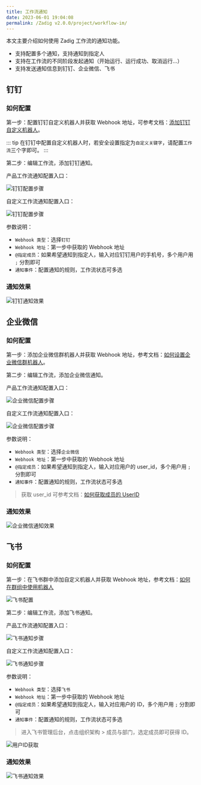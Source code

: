 ```yaml
---
title: 工作流通知
date: 2023-06-01 19:04:08
permalink: /Zadig v2.0.0/project/workflow-im/
---
```


本文主要介绍如何使用 Zadig 工作流的通知功能。
- 支持配置多个通知，支持通知到指定人
- 支持在工作流的不同阶段发起通知（开始运行、运行成功、取消运行...）
- 支持发送通知信息到钉钉、企业微信、飞书

## 钉钉

### 如何配置

第一步：配置钉钉自定义机器人并获取 Webhook 地址，可参考文档：[添加钉钉自定义机器人](https://open.dingtalk.com/document/robots/custom-robot-access#title-jfe-yo9-jl2)。

::: tip
在钉钉中配置自定义机器人时，若安全设置指定为`自定义关键字`，请配置`工作流`三个字即可。
:::

第二步：编辑工作流，添加钉钉通知。

产品工作流通知配置入口：

![钉钉配置步骤](../../../../_images/dingding_imconfig_1.png)

自定义工作流通知配置入口：

![钉钉配置步骤](../../../../_images/dingding_imconfig_2.png)

参数说明：

- `Webhook 类型`：选择`钉钉`
- `Webhook 地址`：第一步中获取的 Webhook 地址
- `@指定成员`：如果希望通知到指定人，输入对应钉钉用户的手机号，多个用户用 `;` 分割即可
- `通知事件`：配置通知的规则，工作流状态可多选

### 通知效果

![钉钉通知效果](../../../../_images/dingding_webhook_notification.png)

## 企业微信

### 如何配置

第一步：添加企业微信群机器人并获取 Webhook 地址，参考文档：[如何设置企业微信群机器人](https://open.work.weixin.qq.com/help2/pc/14931?person_id=1&is_tencent=)。

第二步：编辑工作流，添加企业微信通知。

产品工作流通知配置入口：

![企业微信配置步骤](../../../../_images/wechat_imconfig_entrance.png)

自定义工作流通知配置入口：

![企业微信配置步骤](../../../../_images/dingding_imconfig_2.png)

参数说明：

- `Webhook 类型`：选择`企业微信`
- `Webhook 地址`：第一步中获取的 Webhook 地址
- `@指定成员`：如果希望通知到指定人，输入对应用户的 user_id，多个用户用 `;` 分割即可
- `通知事件`：配置通知的规则，工作流状态可多选

> 获取 user_id 可参考文档：[如何获取成员的 UserID](https://developers.weixin.qq.com/community/develop/doc/00084af5cc8010eaee9a1163f58400)

### 通知效果

![企业微信通知效果](../../../../_images/wechat_webhook_notification.png)

## 飞书

### 如何配置

第一步：在飞书群中添加自定义机器人并获取 Webhook 地址，参考文档：[如何在群组中使用机器人](https://www.feishu.cn/hc/zh-CN/articles/360024984973)

![飞书配置](../../../../_images/lark_add_bot_3.png)

第二步：编辑工作流，添加飞书通知。

产品工作流通知配置入口：

![飞书通知步骤](../../../../_images/lark_imconfig_entrance.png)

自定义工作流通知配置入口：

![飞书通知步骤](../../../../_images/dingding_imconfig_2.png)

参数说明：

- `Webhook 类型`：选择`飞书`
- `Webhook 地址`：第一步中获取的 Webhook 地址
- `@指定成员`：如果希望通知到指定人，输入对应用户的 ID，多个用户用 `;` 分割即可
- `通知事件`：配置通知的规则，工作流状态可多选

> 进入飞书管理后台，点击组织架构 > 成员与部门，选定成员即可获得 ID。

![用户ID获取](../../../../_images/lark_getuserid.png)

### 通知效果

![飞书通知效果](../../../../_images/lark_atuser_notification.png)

